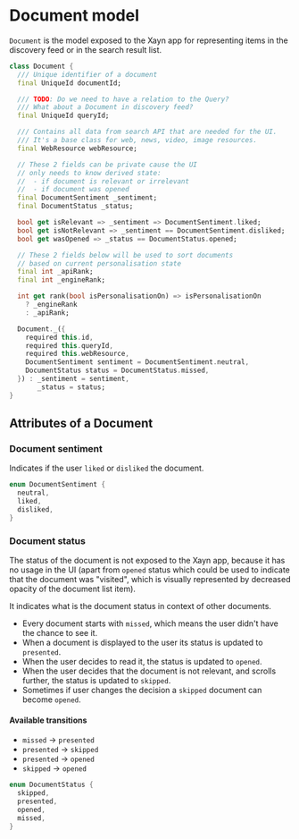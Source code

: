 # Document model

`Document` is the model exposed to the Xayn app for representing items in the discovery feed or in the search result list.

```dart
class Document {
  /// Unique identifier of a document
  final UniqueId documentId;

  /// TODO: Do we need to have a relation to the Query?
  /// What about a Document in discovery feed?
  final UniqueId queryId;

  /// Contains all data from search API that are needed for the UI.
  /// It's a base class for web, news, video, image resources.
  final WebResource webResource;

  // These 2 fields can be private cause the UI 
  // only needs to know derived state:
  //  - if document is relevant or irrelevant
  //  - if document was opened
  final DocumentSentiment _sentiment;
  final DocumentStatus _status;

  bool get isRelevant => _sentiment => DocumentSentiment.liked;
  bool get isNotRelevant => _sentiment == DocumentSentiment.disliked;
  bool get wasOpened => _status == DocumentStatus.opened;

  // These 2 fields below will be used to sort documents
  // based on current personalisation state
  final int _apiRank;
  final int _engineRank;

  int get rank(bool isPersonalisationOn) => isPersonalisationOn
    ? _engineRank 
    : _apiRank;

  Document._({
    required this.id,
    required this.queryId,
    required this.webResource,
    DocumentSentiment sentiment = DocumentSentiment.neutral,
    DocumentStatus status = DocumentStatus.missed,
  }) : _sentiment = sentiment,
       _status = status;
}
```

## Attributes of a Document

### Document sentiment

Indicates if the user `liked` or `disliked` the document.

```dart
enum DocumentSentiment {
  neutral,
  liked,
  disliked,
}

```

### Document status

The status of the document is not exposed to the Xayn app, because it has no usage in the UI (apart from `opened` status which could be used to indicate that the document was "visited", which is visually represented by decreased opacity of the document list item).

It indicates what is the document status in context of other documents.

- Every document starts with `missed`, which means the user didn't have the chance to see it.
- When a document is displayed to the user its status is updated to `presented`.
- When the user decides to read it, the status is updated to `opened`.
- When the user decides that the document is not relevant, and scrolls further, the status is updated to `skipped`.
- Sometimes if user changes the decision a `skipped` document can become `opened`.

#### Available transitions
- `missed` -> `presented`
- `presented` -> `skipped`
- `presented` -> `opened`
- `skipped` -> `opened`

```dart
enum DocumentStatus {
  skipped,
  presented,
  opened,
  missed,
}
```